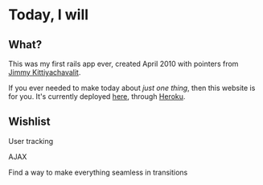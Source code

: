 # Today, I will

## What? 

This was my first rails app ever, created April 2010 with pointers from [Jimmy
Kittiyachavalit](https://github.com/jimmy). 

If you ever needed to make today about _just one thing_, then this website is
for you. It's currently deployed [here](http://theonlydayistoday.com), through
  [Heroku](http://www.heroku.com).

## Wishlist 

User tracking

AJAX

Find a way to make everything seamless in transitions
